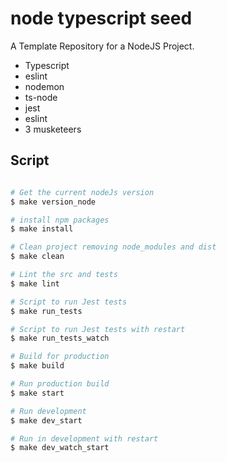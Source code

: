 # node typescript seed

A Template Repository for a NodeJS Project.

- Typescript
- eslint
- nodemon
- ts-node
- jest
- eslint
- 3 musketeers

## Script

```bash

# Get the current nodeJs version
$ make version_node

# install npm packages
$ make install

# Clean project removing node_modules and dist
$ make clean

# Lint the src and tests
$ make lint

# Script to run Jest tests
$ make run_tests

# Script to run Jest tests with restart
$ make run_tests_watch

# Build for production
$ make build

# Run production build
$ make start

# Run development
$ make dev_start

# Run in development with restart
$ make dev_watch_start

```

